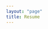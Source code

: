```yaml
---
layout: "page"
title: Resume
---
```


<object height="900" width="100%" data="https://nbviewer.org/github/ajprabhu09/resume/blob/master/AjinkyaPrabhu.pdf" type='application/pdf'></object>
